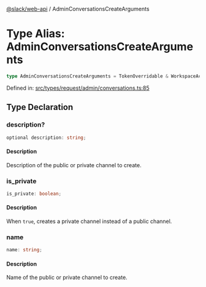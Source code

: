 [@slack/web-api](../index.md) / AdminConversationsCreateArguments

# Type Alias: AdminConversationsCreateArguments

```ts
type AdminConversationsCreateArguments = TokenOverridable & WorkspaceAccess & object;
```

Defined in: [src/types/request/admin/conversations.ts:85](https://github.com/slackapi/node-slack-sdk/blob/main/packages/web-api/src/types/request/admin/conversations.ts#L85)

## Type Declaration

### description?

```ts
optional description: string;
```

#### Description

Description of the public or private channel to create.

### is\_private

```ts
is_private: boolean;
```

#### Description

When `true`, creates a private channel instead of a public channel.

### name

```ts
name: string;
```

#### Description

Name of the public or private channel to create.
